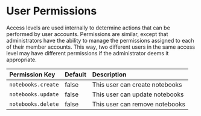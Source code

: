# User Permissions

Access levels are used internally to determine actions that can be performed by user accounts.  Permissions are similar, except that administrators have the ability to manage the permissions assigned to each of their member accounts.  This way, two different users in the same access level may have different permissions if the administrator deems it appropriate.

| Permission Key     | Default | Description                                    |
| :----------------- |:--------|:-----------------------------------------------|
| `notebooks.create` | false   | This user can create notebooks                 |
| `notebooks.update` | false   | This user can update notebooks                 |
| `notebooks.delete` | false   | This user can remove notebooks                 |
